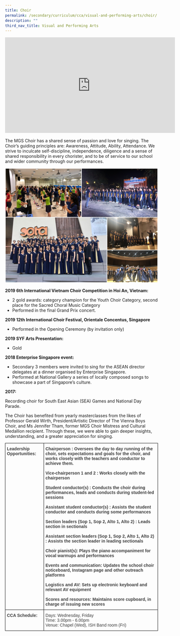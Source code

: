 ```yaml
---
title: Choir
permalink: /secondary/curriculum/cca/visual-and-performing-arts/choir/
description: ""
third_nav_title: Visual and Performing Arts
---
```



<iframe width="560" height="315" src="https://www.youtube.com/embed/qEwmGVCNneo" title="YouTube video player" frameborder="0" allow="accelerometer; autoplay; clipboard-write; encrypted-media; gyroscope; picture-in-picture" allowfullscreen></iframe>

The MGS Choir has a shared sense of passion and love for singing. The Choir’s guiding principles are: Awareness, Attitude, Ability, Attendance. We strive to inculcate self-discipline, independence, diligence and a sense of shared responsibility in every chorister, and to be of service to our school and wider community through our performances.

![](/images/choir.jpg)



**2019 6th International Vietnam Choir Competition in Hoi An, Vietnam:**

*   2 gold awards: category champion for the Youth Choir Category, second place for the Sacred Choral Music Category
*   Performed in the final Grand Prix concert.

  

**2019 12th International Choir Festival, Orientale Concentus, Singapore**

*   Performed in the Opening Ceremony (by invitation only)

  

**2019 SYF Arts Presentation:**

*   Gold

  

**2018 Enterprise Singapore event:**  

*   Secondary 3 members were invited to sing for the ASEAN director delegates at a dinner organised by Enterprise Singapore.
*   Performed at National Gallery a series of locally composed songs to showcase a part of Singapore’s culture.

  

**2017:**

Recording choir for South East Asian (SEA) Games and National Day Parade.

  

The Choir has benefited from yearly masterclasses from the likes of Professor Gerald Wirth, President/Artistic Director of The Vienna Boys Choir, and Ms Jennifer Tham, former MGS Choir Mistress and Cultural Medallion recipient. Through these, we were able to gain deeper insights, understanding, and a greater appreciation for singing.

<style type="text/css">
.tg  {border-collapse:collapse;border-spacing:0;}
.tg td{border-color:black;border-style:solid;border-width:1px;font-family:Arial, sans-serif;font-size:14px;
  overflow:hidden;padding:10px 5px;word-break:normal;}
.tg th{border-color:black;border-style:solid;border-width:1px;font-family:Arial, sans-serif;font-size:14px;
  font-weight:normal;overflow:hidden;padding:10px 5px;word-break:normal;}
.tg .tg-uwnk{color:#3D3D3D;text-align:left;vertical-align:top}
.tg .tg-bzr3{color:#3D3D3D;font-weight:bold;text-align:left;vertical-align:top}
</style>
<table class="tg">
<thead>
  <tr>
    <th class="tg-bzr3">Leadership Opportunities:</th>
    <th class="tg-bzr3">Chairperson : Oversees the day to day running of the choir, sets expectations and goals for the choir, and works closely with the teachers and conductor to achieve them.<br><br>Vice-chairperson 1 and 2 : Works closely with the chairperson<br><br>Student conductor(s) : Conducts the choir during performances, leads and conducts during student-led sessions<br><br>Assistant student conductor(s) : Assists the student conductor and conducts during some performances<br><br>Section leaders (Sop 1, Sop 2, Alto 1, Alto 2) : Leads section in sectionals<br><br>Assistant section leaders (Sop 1, Sop 2, Alto 1, Alto 2) : Assists the section leader in leading sectionals<br><br>Choir pianist(s): Plays the piano accompaniment for vocal warmups and performances<br><br>Events and communication: Updates the school choir noticeboard, Instagram page and other outreach platforms<br><br>Logistics and AV: Sets up electronic keyboard and relevant AV equipment<br><br>Scores and resources: Maintains score cupboard, in charge of issuing new scores</th>
  </tr>
</thead>
<tbody>
  <tr>
    <td class="tg-bzr3">CCA Schedule:</td>
    <td class="tg-uwnk">Days: Wednesday, Friday<br>Time: 3.00pm - 6.00pm<br>Venue: Chapel (Wed), ISH Band room (Fri)</td>
  </tr>
</tbody>
</table>